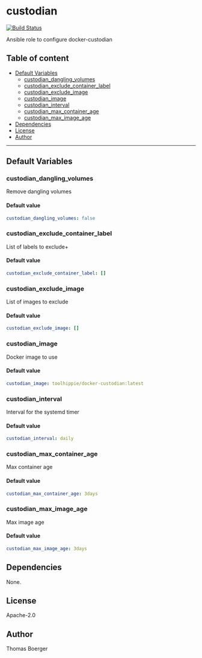 # custodian

[![Build Status](https://cloud.drone.io/api/badges/rolehippie/custodian/status.svg)](https://cloud.drone.io/rolehippie/custodian)

Ansible role to configure docker-custodian

## Table of content

* [Default Variables](#default-variables)
  * [custodian_dangling_volumes](#custodian_dangling_volumes)
  * [custodian_exclude_container_label](#custodian_exclude_container_label)
  * [custodian_exclude_image](#custodian_exclude_image)
  * [custodian_image](#custodian_image)
  * [custodian_interval](#custodian_interval)
  * [custodian_max_container_age](#custodian_max_container_age)
  * [custodian_max_image_age](#custodian_max_image_age)
* [Dependencies](#dependencies)
* [License](#license)
* [Author](#author)

---

## Default Variables

### custodian_dangling_volumes

Remove dangling volumes

#### Default value

```YAML
custodian_dangling_volumes: false
```

### custodian_exclude_container_label

List of labels to exclude+

#### Default value

```YAML
custodian_exclude_container_label: []
```

### custodian_exclude_image

List of images to exclude

#### Default value

```YAML
custodian_exclude_image: []
```

### custodian_image

Docker image to use

#### Default value

```YAML
custodian_image: toolhippie/docker-custodian:latest
```

### custodian_interval

Interval for the systemd timer

#### Default value

```YAML
custodian_interval: daily
```

### custodian_max_container_age

Max container age

#### Default value

```YAML
custodian_max_container_age: 3days
```

### custodian_max_image_age

Max image age

#### Default value

```YAML
custodian_max_image_age: 3days
```

## Dependencies

None.

## License

Apache-2.0

## Author

Thomas Boerger
